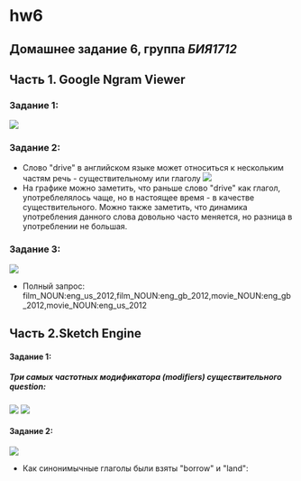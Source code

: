 # hw6
## Домашнее задание 6, группа *БИЯ1712*
## Часть 1. Google Ngram Viewer
### Задание 1:
![](https://pp.userapi.com/c845216/v845216822/2197e/VTTKlW67NuI.jpg)
### Задание 2:
* Слово "drive" в английском языке может относиться к нескольким частям речь - существительному или глаголу
![](https://pp.userapi.com/c845216/v845216822/21975/2hDgX6rqynw.jpg)
* На графике можно заметить, что раньше слово "drive" как глагол, употреблелялось чаще, но в настоящее время - в качестве существительного. Можно также заметить, что динамика употребления данного слова довольно часто меняется, но разница в употреблении не большая.
### Задание 3:
![](https://pp.userapi.com/c845216/v845216822/2196b/lfFTnUPhM-Y.jpg)
* Полный запрос: film_NOUN:eng_us_2012,film_NOUN:eng_gb_2012,movie_NOUN:eng_gb_2012,movie_NOUN:eng_us_2012
## Часть 2.Sketch Engine
#### Задание 1:
##### Три самых частотных модификатора (modifiers) существительного question:
![](https://pp.userapi.com/c845216/v845216822/21962/EuIPRA-KUYc.jpg)
![](https://pp.userapi.com/c845216/v845216822/2195b/vUlvfN4_66Q.jpg)
#### Задание 2:
![](https://pp.userapi.com/c845216/v845216822/21954/iOddUvzSdCU.jpg)
* Как синонимычные глаголы были взяты "borrow" и "land":

